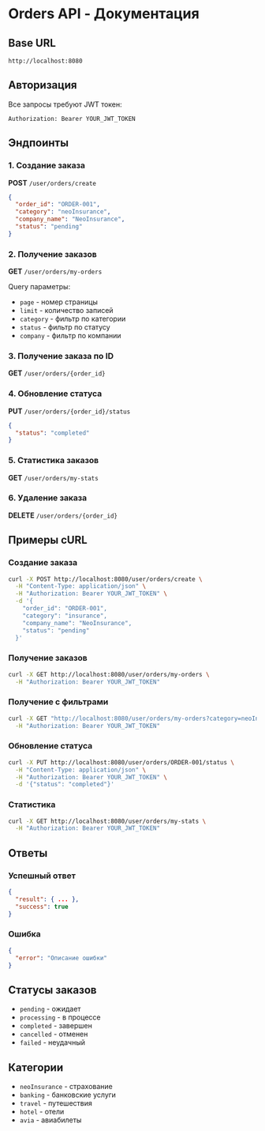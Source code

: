 # Orders API - Документация

## Base URL
```
http://localhost:8080
```

## Авторизация
Все запросы требуют JWT токен:
```
Authorization: Bearer YOUR_JWT_TOKEN
```

## Эндпоинты

### 1. Создание заказа
**POST** `/user/orders/create`

```json
{
  "order_id": "ORDER-001",
  "category": "neoInsurance",
  "company_name": "NeoInsurance",
  "status": "pending"
}
```

### 2. Получение заказов
**GET** `/user/orders/my-orders`

Query параметры:
- `page` - номер страницы
- `limit` - количество записей
- `category` - фильтр по категории
- `status` - фильтр по статусу
- `company` - фильтр по компании

### 3. Получение заказа по ID
**GET** `/user/orders/{order_id}`

### 4. Обновление статуса
**PUT** `/user/orders/{order_id}/status`

```json
{
  "status": "completed"
}
```

### 5. Статистика заказов
**GET** `/user/orders/my-stats`

### 6. Удаление заказа
**DELETE** `/user/orders/{order_id}`

## Примеры cURL

### Создание заказа
```bash
curl -X POST http://localhost:8080/user/orders/create \
  -H "Content-Type: application/json" \
  -H "Authorization: Bearer YOUR_JWT_TOKEN" \
  -d '{
    "order_id": "ORDER-001",
    "category": "insurance",
    "company_name": "NeoInsurance",
    "status": "pending"
  }'
```

### Получение заказов
```bash
curl -X GET http://localhost:8080/user/orders/my-orders \
  -H "Authorization: Bearer YOUR_JWT_TOKEN"
```

### Получение с фильтрами
```bash
curl -X GET "http://localhost:8080/user/orders/my-orders?category=neoInsurance&status=pending" \
  -H "Authorization: Bearer YOUR_JWT_TOKEN"
```

### Обновление статуса
```bash
curl -X PUT http://localhost:8080/user/orders/ORDER-001/status \
  -H "Content-Type: application/json" \
  -H "Authorization: Bearer YOUR_JWT_TOKEN" \
  -d '{"status": "completed"}'
```

### Статистика
```bash
curl -X GET http://localhost:8080/user/orders/my-stats \
  -H "Authorization: Bearer YOUR_JWT_TOKEN"
```

## Ответы

### Успешный ответ
```json
{
  "result": { ... },
  "success": true
}
```

### Ошибка
```json
{
  "error": "Описание ошибки"
}
```

## Статусы заказов
- `pending` - ожидает
- `processing` - в процессе
- `completed` - завершен
- `cancelled` - отменен
- `failed` - неудачный

## Категории
- `neoInsurance` - страхование
- `banking` - банковские услуги
- `travel` - путешествия
- `hotel` - отели
- `avia` - авиабилеты